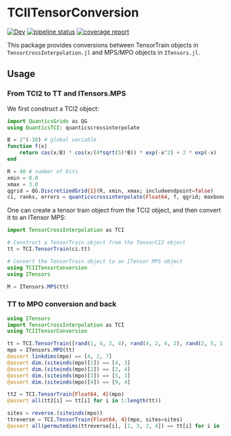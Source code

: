 # TCIITensorConversion

[![Dev](https://img.shields.io/badge/docs-dev-blue.svg)](https://tensors4fields.gitlab.io/tciitensorconversion.jl/dev/index.html)
[![pipeline status](https://gitlab.com/tensors4fields/tciitensorconversion.jl/badges/main/pipeline.svg)](https://gitlab.com/tensors4fields/tciitensorconversion.jl/-/commits/main)
[![coverage report](https://gitlab.com/tensors4fields/tciitensorconversion.jl/badges/main/coverage.svg)](https://gitlab.com/tensors4fields/tciitensorconversion.jl/-/commits/main)

This package provides conversions between TensorTrain objects in `TensorCrossInterpolation.jl` and MPS/MPO objects in `ITensors.jl`.

## Usage
### From TCI2 to TT and ITensors.MPS
We first construct a TCI2 object:
```julia
import QuanticsGrids as QG
using QuanticsTCI: quanticscrossinterpolate

B = 2^(-30) # global variable
function f(x)
    return cos(x/B) * cos(x/(4*sqrt(5)*B)) * exp(-x^2) + 2 * exp(-x)
end

R = 40 # number of bits
xmin = 0.0
xmax = 3.0
qgrid = QG.DiscretizedGrid{1}(R, xmin, xmax; includeendpoint=false)
ci, ranks, errors = quanticscrossinterpolate(Float64, f, qgrid; maxbonddim=15)
```

One can create a tensor train object from the TCI2 object, and then convert it to an ITensor MPS:

```julia
import TensorCrossInterpolation as TCI

# Construct a TensorTrain object from the TensorCI2 object
tt = TCI.TensorTrain(ci.tt)

# Convert the TensorTrain object to an ITensor MPS object
using TCIITensorConversion
using ITensors

M = ITensors.MPS(tt)
```

### TT to MPO conversion and back

```julia
using ITensors
import TensorCrossInterpolation as TCI
using TCIITensorConversion

tt = TCI.TensorTrain([rand(1, 4, 3, 4), rand(4, 2, 4, 2), rand(2, 5, 1, 7), rand(7, 9, 4, 1)])
mpo = ITensors.MPO(tt)
@assert linkdims(mpo) == [4, 2, 7]
@assert dim.(siteinds(mpo)[1]) == [4, 3]
@assert dim.(siteinds(mpo)[2]) == [2, 4]
@assert dim.(siteinds(mpo)[3]) == [5, 1]
@assert dim.(siteinds(mpo)[4]) == [9, 4]

tt2 = TCI.TensorTrain{Float64, 4}(mpo)
@assert all(tt2[i] == tt[i] for i in 1:length(tt))

sites = reverse.(siteinds(mpo))
ttreverse = TCI.TensorTrain{Float64, 4}(mpo, sites=sites)
@assert all(permutedims(ttreverse[i], [1, 3, 2, 4]) == tt[i] for i in 1:length(tt))
```
